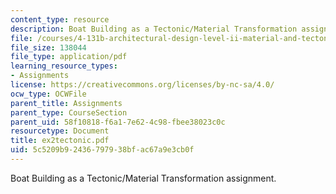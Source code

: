 ```yaml
---
content_type: resource
description: Boat Building as a Tectonic/Material Transformation assignment.
file: /courses/4-131b-architectural-design-level-ii-material-and-tectonic-transformations-the-herreshoff-museum-fall-2003/5c5209b92436797938bfac67a9e3cb0f_ex2tectonic.pdf
file_size: 138044
file_type: application/pdf
learning_resource_types:
- Assignments
license: https://creativecommons.org/licenses/by-nc-sa/4.0/
ocw_type: OCWFile
parent_title: Assignments
parent_type: CourseSection
parent_uid: 58f10818-f6a1-7e62-4c98-fbee38023c0c
resourcetype: Document
title: ex2tectonic.pdf
uid: 5c5209b9-2436-7979-38bf-ac67a9e3cb0f
---
```

Boat Building as a Tectonic/Material Transformation assignment.